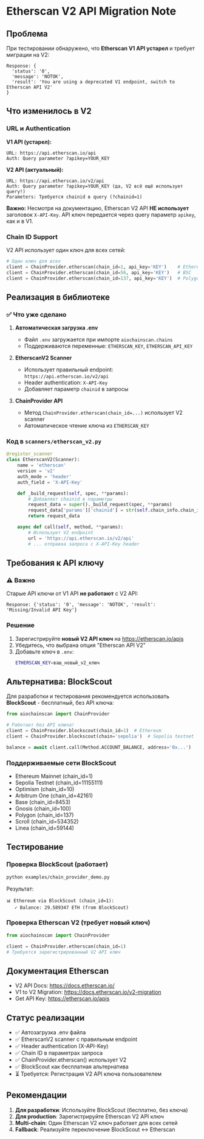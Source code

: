 # Etherscan V2 API Migration Note

## Проблема

При тестировании обнаружено, что **Etherscan V1 API устарел** и требует миграции на V2:

```
Response: {
  'status': '0',
  'message': 'NOTOK',
  'result': 'You are using a deprecated V1 endpoint, switch to Etherscan API V2'
}
```

## Что изменилось в V2

### URL и Authentication

**V1 API (устарел):**
```
URL: https://api.etherscan.io/api
Auth: Query parameter ?apikey=YOUR_KEY
```

**V2 API (актуальный):**
```
URL: https://api.etherscan.io/v2/api
Auth: Query parameter ?apikey=YOUR_KEY (да, V2 всё ещё использует query!)
Parameters: Требуется chainid в query (?chainid=1)
```

**Важно:** Несмотря на документацию, Etherscan V2 API **НЕ использует** заголовок `X-API-Key`. API ключ передается через query параметр `apikey`, как и в V1.

### Chain ID Support

V2 API использует один ключ для всех сетей:
```python
# Один ключ для всех
client = ChainProvider.etherscan(chain_id=1, api_key='KEY')    # Ethereum
client = ChainProvider.etherscan(chain_id=56, api_key='KEY')   # BSC
client = ChainProvider.etherscan(chain_id=137, api_key='KEY')  # Polygon
```

## Реализация в библиотеке

### ✅ Что уже сделано

1. **Автоматическая загрузка .env**
   - Файл `.env` загружается при импорте `aiochainscan.chains`
   - Поддерживаются переменные: `ETHERSCAN_KEY`, `ETHERSCAN_API_KEY`

2. **EtherscanV2 Scanner**
   - Использует правильный endpoint: `https://api.etherscan.io/v2/api`
   - Header authentication: `X-API-Key`
   - Добавляет параметр `chainid` в запросы

3. **ChainProvider API**
   - Метод `ChainProvider.etherscan(chain_id=...)` использует V2 scanner
   - Автоматическое чтение ключа из `ETHERSCAN_KEY`

### Код в `scanners/etherscan_v2.py`

```python
@register_scanner
class EtherscanV2(Scanner):
    name = 'etherscan'
    version = 'v2'
    auth_mode = 'header'
    auth_field = 'X-API-Key'

    def _build_request(self, spec, **params):
        # Добавляет chainid в параметры
        request_data = super()._build_request(spec, **params)
        request_data['params']['chainid'] = str(self.chain_info.chain_id)
        return request_data

    async def call(self, method, **params):
        # Использует V2 endpoint
        url = 'https://api.etherscan.io/v2/api'
        # ... отправка запроса с X-API-Key header
```

## Требования к API ключу

### ⚠️ Важно

Старые API ключи от V1 API **не работают** с V2 API:
```
Response: {'status': '0', 'message': 'NOTOK', 'result': 'Missing/Invalid API Key'}
```

### Решение

1. Зарегистрируйте **новый V2 API ключ** на https://etherscan.io/apis
2. Убедитесь, что выбрана опция "Etherscan API V2"
3. Добавьте ключ в `.env`:
   ```bash
   ETHERSCAN_KEY=ваш_новый_v2_ключ
   ```

## Альтернатива: BlockScout

Для разработки и тестирования рекомендуется использовать **BlockScout** - бесплатный, без API ключа:

```python
from aiochainscan import ChainProvider

# Работает без API ключа!
client = ChainProvider.blockscout(chain_id=1)  # Ethereum
client = ChainProvider.blockscout(chain='sepolia')  # Sepolia testnet

balance = await client.call(Method.ACCOUNT_BALANCE, address='0x...')
```

### Поддерживаемые сети BlockScout

- Ethereum Mainnet (chain_id=1)
- Sepolia Testnet (chain_id=11155111)
- Optimism (chain_id=10)
- Arbitrum One (chain_id=42161)
- Base (chain_id=8453)
- Gnosis (chain_id=100)
- Polygon (chain_id=137)
- Scroll (chain_id=534352)
- Linea (chain_id=59144)

## Тестирование

### Проверка BlockScout (работает)

```bash
python examples/chain_provider_demo.py
```

Результат:
```
📊 Ethereum via BlockScout (chain_id=1):
   ✓ Balance: 29.589347 ETH (from BlockScout)
```

### Проверка Etherscan V2 (требует новый ключ)

```python
from aiochainscan import ChainProvider

client = ChainProvider.etherscan(chain_id=1)
# Требуется зарегистрированный V2 API ключ
```

## Документация Etherscan

- V2 API Docs: https://docs.etherscan.io/
- V1 to V2 Migration: https://docs.etherscan.io/v2-migration
- Get API Key: https://etherscan.io/apis

## Статус реализации

- ✅ Автозагрузка .env файла
- ✅ EtherscanV2 scanner с правильным endpoint
- ✅ Header authentication (X-API-Key)
- ✅ Chain ID в параметрах запроса
- ✅ ChainProvider.etherscan() использует V2
- ✅ BlockScout как бесплатная альтернатива
- ⏳ Требуется: Регистрация V2 API ключа пользователем

## Рекомендации

1. **Для разработки**: Используйте BlockScout (бесплатно, без ключа)
2. **Для production**: Зарегистрируйте Etherscan V2 API ключ
3. **Multi-chain**: Один Etherscan V2 ключ работает для всех сетей
4. **Fallback**: Реализуйте переключение BlockScout ↔ Etherscan
